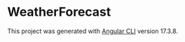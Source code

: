 # WeatherForecast

This project was generated with [Angular CLI](https://github.com/angular/angular-cli) version 17.3.8.
